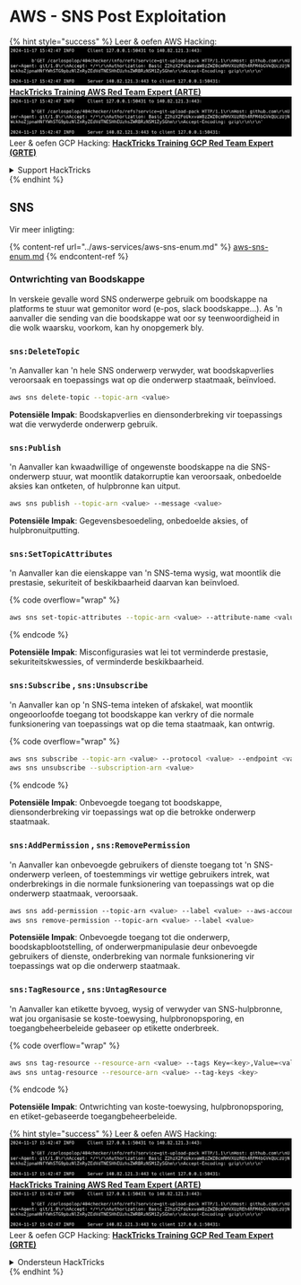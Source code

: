 # AWS - SNS Post Exploitation

{% hint style="success" %}
Leer & oefen AWS Hacking:<img src="../../../.gitbook/assets/image (1).png" alt="" data-size="line">[**HackTricks Training AWS Red Team Expert (ARTE)**](https://training.hacktricks.xyz/courses/arte)<img src="../../../.gitbook/assets/image (1).png" alt="" data-size="line">\
Leer & oefen GCP Hacking: <img src="../../../.gitbook/assets/image (2).png" alt="" data-size="line">[**HackTricks Training GCP Red Team Expert (GRTE)**<img src="../../../.gitbook/assets/image (2).png" alt="" data-size="line">](https://training.hacktricks.xyz/courses/grte)

<details>

<summary>Support HackTricks</summary>

* Kyk na die [**subskripsie planne**](https://github.com/sponsors/carlospolop)!
* **Sluit aan by die** 💬 [**Discord groep**](https://discord.gg/hRep4RUj7f) of die [**telegram groep**](https://t.me/peass) of **volg** ons op **Twitter** 🐦 [**@hacktricks\_live**](https://twitter.com/hacktricks\_live)**.**
* **Deel hacking truuks deur PRs in te dien na die** [**HackTricks**](https://github.com/carlospolop/hacktricks) en [**HackTricks Cloud**](https://github.com/carlospolop/hacktricks-cloud) github repos.

</details>
{% endhint %}

## SNS

Vir meer inligting:

{% content-ref url="../aws-services/aws-sns-enum.md" %}
[aws-sns-enum.md](../aws-services/aws-sns-enum.md)
{% endcontent-ref %}

### Ontwrichting van Boodskappe

In verskeie gevalle word SNS onderwerpe gebruik om boodskappe na platforms te stuur wat gemonitor word (e-pos, slack boodskappe...). As 'n aanvaller die sending van die boodskappe wat oor sy teenwoordigheid in die wolk waarsku, voorkom, kan hy onopgemerk bly.

### `sns:DeleteTopic`

'n Aanvaller kan 'n hele SNS onderwerp verwyder, wat boodskapverlies veroorsaak en toepassings wat op die onderwerp staatmaak, beïnvloed.
```bash
aws sns delete-topic --topic-arn <value>
```
**Potensiële Impak**: Boodskapverlies en diensonderbreking vir toepassings wat die verwyderde onderwerp gebruik.

### `sns:Publish`

'n Aanvaller kan kwaadwillige of ongewenste boodskappe na die SNS-onderwerp stuur, wat moontlik datakorruptie kan veroorsaak, onbedoelde aksies kan ontketen, of hulpbronne kan uitput.
```bash
aws sns publish --topic-arn <value> --message <value>
```
**Potensiële Impak**: Gegevensbesoedeling, onbedoelde aksies, of hulpbronuitputting.

### `sns:SetTopicAttributes`

'n Aanvaller kan die eienskappe van 'n SNS-tema wysig, wat moontlik die prestasie, sekuriteit of beskikbaarheid daarvan kan beïnvloed.

{% code overflow="wrap" %}
```bash
aws sns set-topic-attributes --topic-arn <value> --attribute-name <value> --attribute-value <value>
```
{% endcode %}

**Potensiële Impak**: Misconfigurasies wat lei tot verminderde prestasie, sekuriteitskwessies, of verminderde beskikbaarheid.

### `sns:Subscribe` , `sns:Unsubscribe`

'n Aanvaller kan op 'n SNS-tema inteken of afskakel, wat moontlik ongeoorloofde toegang tot boodskappe kan verkry of die normale funksionering van toepassings wat op die tema staatmaak, kan ontwrig.

{% code overflow="wrap" %}
```bash
aws sns subscribe --topic-arn <value> --protocol <value> --endpoint <value>
aws sns unsubscribe --subscription-arn <value>
```
{% endcode %}

**Potensiële Impak**: Onbevoegde toegang tot boodskappe, diensonderbreking vir toepassings wat op die betrokke onderwerp staatmaak.

### `sns:AddPermission` , `sns:RemovePermission`

'n Aanvaller kan onbevoegde gebruikers of dienste toegang tot 'n SNS-onderwerp verleen, of toestemmings vir wettige gebruikers intrek, wat onderbrekings in die normale funksionering van toepassings wat op die onderwerp staatmaak, veroorsaak.
```css
aws sns add-permission --topic-arn <value> --label <value> --aws-account-id <value> --action-name <value>
aws sns remove-permission --topic-arn <value> --label <value>
```
**Potensiële Impak**: Onbevoegde toegang tot die onderwerp, boodskapblootstelling, of onderwerpmanipulasie deur onbevoegde gebruikers of dienste, onderbreking van normale funksionering vir toepassings wat op die onderwerp staatmaak.

### `sns:TagResource` , `sns:UntagResource`

'n Aanvaller kan etikette byvoeg, wysig of verwyder van SNS-hulpbronne, wat jou organisasie se koste-toewysing, hulpbronopsporing, en toegangbeheerbeleide gebaseer op etikette onderbreek.

{% code overflow="wrap" %}
```bash
aws sns tag-resource --resource-arn <value> --tags Key=<key>,Value=<value>
aws sns untag-resource --resource-arn <value> --tag-keys <key>
```
{% endcode %}

**Potensiële Impak**: Ontwrichting van koste-toewysing, hulpbronopsporing, en etiket-gebaseerde toegangbeheerbeleide.

{% hint style="success" %}
Leer & oefen AWS Hacking:<img src="../../../.gitbook/assets/image (1).png" alt="" data-size="line">[**HackTricks Training AWS Red Team Expert (ARTE)**](https://training.hacktricks.xyz/courses/arte)<img src="../../../.gitbook/assets/image (1).png" alt="" data-size="line">\
Leer & oefen GCP Hacking: <img src="../../../.gitbook/assets/image (2).png" alt="" data-size="line">[**HackTricks Training GCP Red Team Expert (GRTE)**<img src="../../../.gitbook/assets/image (2).png" alt="" data-size="line">](https://training.hacktricks.xyz/courses/grte)

<details>

<summary>Ondersteun HackTricks</summary>

* Kyk na die [**subskripsie planne**](https://github.com/sponsors/carlospolop)!
* **Sluit aan by die** 💬 [**Discord groep**](https://discord.gg/hRep4RUj7f) of die [**telegram groep**](https://t.me/peass) of **volg** ons op **Twitter** 🐦 [**@hacktricks\_live**](https://twitter.com/hacktricks\_live)**.**
* **Deel hacking truuks deur PRs in te dien na die** [**HackTricks**](https://github.com/carlospolop/hacktricks) en [**HackTricks Cloud**](https://github.com/carlospolop/hacktricks-cloud) github repos.

</details>
{% endhint %}
